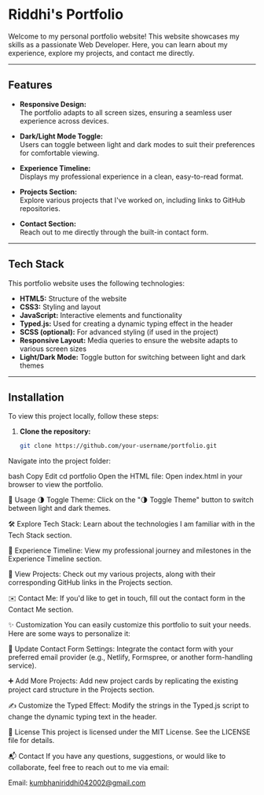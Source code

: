 # Riddhi's Portfolio

Welcome to my personal portfolio website! This website showcases my skills as a passionate Web Developer. Here, you can learn about my experience, explore my projects, and contact me directly.

---

## Features

- **Responsive Design:**  
  The portfolio adapts to all screen sizes, ensuring a seamless user experience across devices.

- **Dark/Light Mode Toggle:**  
  Users can toggle between light and dark modes to suit their preferences for comfortable viewing.

- **Experience Timeline:**  
  Displays my professional experience in a clean, easy-to-read format.

- **Projects Section:**  
  Explore various projects that I've worked on, including links to GitHub repositories.

- **Contact Section:**  
  Reach out to me directly through the built-in contact form.

---

## Tech Stack

This portfolio website uses the following technologies:

- **HTML5:** Structure of the website
- **CSS3:** Styling and layout
- **JavaScript:** Interactive elements and functionality
- **Typed.js:** Used for creating a dynamic typing effect in the header
- **SCSS (optional):** For advanced styling (if used in the project)
- **Responsive Layout:** Media queries to ensure the website adapts to various screen sizes
- **Light/Dark Mode:** Toggle button for switching between light and dark themes

---

## Installation

To view this project locally, follow these steps:

1. **Clone the repository:**

   ```bash
   git clone https://github.com/your-username/portfolio.git
Navigate into the project folder:

bash
Copy
Edit
cd portfolio
Open the HTML file:
Open index.html in your browser to view the portfolio.

📜 Usage
🌗 Toggle Theme:
Click on the "🌗 Toggle Theme" button to switch between light and dark themes.

🛠 Explore Tech Stack:
Learn about the technologies I am familiar with in the Tech Stack section.

📅 Experience Timeline:
View my professional journey and milestones in the Experience Timeline section.

📂 View Projects:
Check out my various projects, along with their corresponding GitHub links in the Projects section.

✉️ Contact Me:
If you'd like to get in touch, fill out the contact form in the Contact Me section.

✨ Customization
You can easily customize this portfolio to suit your needs. Here are some ways to personalize it:

🔧 Update Contact Form Settings:
Integrate the contact form with your preferred email provider (e.g., Netlify, Formspree, or another form-handling service).

➕ Add More Projects:
Add new project cards by replicating the existing project card structure in the Projects section.

✍️ Customize the Typed Effect:
Modify the strings in the Typed.js script to change the dynamic typing text in the header.

📄 License
This project is licensed under the MIT License. See the LICENSE file for details.

📬 Contact
If you have any questions, suggestions, or would like to collaborate, feel free to reach out to me via email:

Email: kumbhaniriddhi042002@gmail.com

